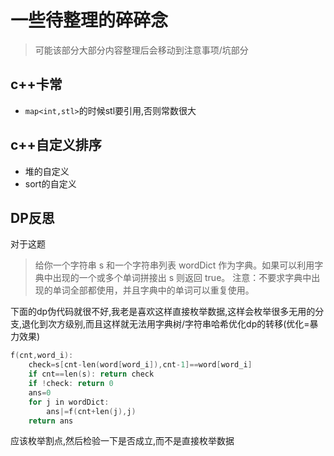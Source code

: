# 一些待整理的碎碎念

> 可能该部分大部分内容整理后会移动到注意事项/坑部分  

## c++卡常

- `map<int,stl>`的时候stl要引用,否则常数很大

## c++自定义排序

- 堆的自定义
- sort的自定义

## DP反思

对于这题
> 给你一个字符串 s 和一个字符串列表 wordDict 作为字典。如果可以利用字典中出现的一个或多个单词拼接出 s 则返回 true。
> 注意：不要求字典中出现的单词全部都使用，并且字典中的单词可以重复使用。  


下面的dp伪代码就很不好,我老是喜欢这样直接枚举数据,这样会枚举很多无用的分支,退化到次方级别,而且这样就无法用字典树/字符串哈希优化dp的转移(优化=暴力效果)
```cpp
f(cnt,word_i):
    check=s[cnt-len(word[word_i]),cnt-1]==word[word_i]
    if cnt==len(s): return check
    if !check: return 0
    ans=0
    for j in wordDict:
        ans|=f(cnt+len(j),j)
    return ans
```
应该枚举割点,然后检验一下是否成立,而不是直接枚举数据

